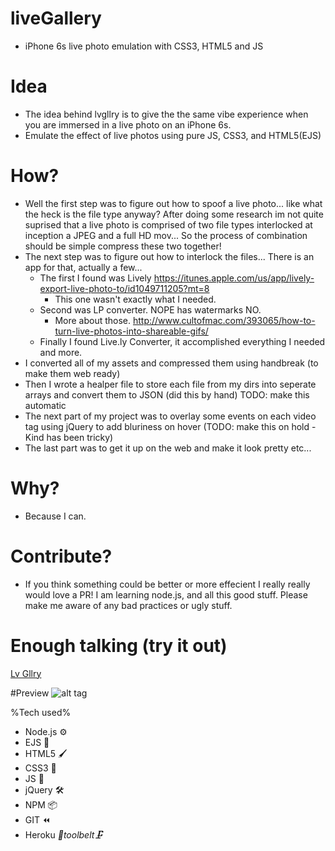 # liveGallery
- iPhone 6s live photo emulation with CSS3, HTML5 and JS

# Idea
- The idea behind lvgllry is to give the the same vibe experience when you are immersed in a live photo on an iPhone 6s.
- Emulate the effect of live photos using pure JS, CSS3, and HTML5(EJS)

# How?
- Well the first step was to figure out how to spoof a live photo... like what the heck is the file type anyway? After doing some research im not quite suprised that a live photo is comprised of two file types interlocked at inception a JPEG and a full HD mov... So the process of combination should be simple compress these two together!
- The next step was to figure out how to interlock the files... There is an app for that, actually a few... 
    - The first I found was Lively https://itunes.apple.com/us/app/lively-export-live-photo-to/id1049711205?mt=8
      - This one wasn't exactly what I needed. 
    - Second was LP converter. NOPE has watermarks NO.   
      - More about those. http://www.cultofmac.com/393065/how-to-turn-live-photos-into-shareable-gifs/
    - Finally I found Live.ly Converter, it accomplished everything I needed and more.
- I converted all of my assets and compressed them using handbreak (to make them web ready)
- Then I wrote a healper file to store each file from my dirs into seperate arrays and convert them to JSON (did this by hand) TODO: make this automatic
- The next part of my project was to overlay some events on each video tag using jQuery to add bluriness on hover (TODO: make this on hold - Kind has been tricky)
- The last part was to get it up on the web and make it look pretty etc...

# Why?
- Because I can.

# Contribute?
- If you think something could be better or more effecient I really really would love a PR! I am learning node.js, and all this good stuff. Please make me aware of any bad practices or ugly stuff.

# Enough talking (try it out)

<a href="lvgllry.herokuapp.com" alt="lvGllry">Lv Gllry</a>

#Preview
![alt tag](https://github.com/RobinsonKameron/liveGallery/blob/master/gifs/lvgllry_2.gif?raw=true)

%Tech used%
- Node.js ⚙
- EJS 📝
- HTML5 🖌
- CSS3 🌅
- JS 🔩
- jQuery 🛠
- NPM 📦
- GIT ⏪
- Heroku *🔨toolbelt🗜*

